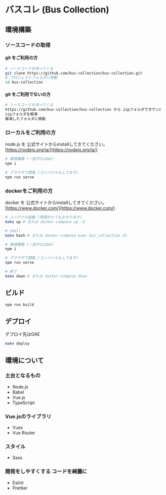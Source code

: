 # バスコレ (Bus Collection)

## 環境構築

### ソースコードの取得

#### git をご利用の方

```sh
# ソースコードを持ってくる
git clone https://github.com/bus-collection/bus-collection.git
# プロジェクトフォルダに移動
cd bus-collection
```

#### git をご利用でないの方

```sh
# ソースコードを持ってくる
https://github.com/bus-collection/bus-collection から zipフォルダでダウンロードする
zipフォルダを解凍
解凍したフォルダに移動
```

### ローカルをご利用の方

node.js を 公式サイトからinstallしてきてください。  
[https://nodejs.org/ja/](https://nodejs.org/ja/)

```sh
# 環境構築 (一回すればok)
npm i

# ブラウザで閲覧 (コンパイルもしてます)
npm run serve
```


### dockerをご利用の方

docker を 公式サイトからinstallしてきてください。  
[https://www.docker.com/](https://www.docker.com/)

```sh
# コンテナの起動 (時間がとてもかかります)
make up # または docker-compose up -d

# shell
make bash # または docker-compose exec bus_collection sh

# 環境構築 (一回すればok)
npm i

# ブラウザで閲覧 (コンパイルもしてます)
npm run serve

# 終了
make down # または docker-compose down
```

## ビルド

```sh
npm run build
```

## デプロイ
デプロイ先はGAE

```sh
make deploy
```

## 環境について

### 土台となるもの
- Node.js
- Babel
- Vue.js
- TypeScript

### Vue.jsのライブラリ
- Vuex
- Vue Router

### スタイル
- Sass

### 開発をしやすくする コードを綺麗に
- Eslint
- Prettier
